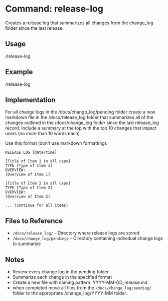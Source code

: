 # Command: release-log

Creates a release log that summarizes all changes from the change_log folder since the last release.

## Usage
/release-log

## Example
/release-log

## Implementation

For all change logs in the /docs/change_log/pending folder create a new markdown file in the /docs/release_log folder that summarizes all of the changes outlined in the /docs/change_log folder since the last release_log record. Include a summary at the top with the top 10 changes that impact users (no more than 10 words each)

Use this format (don't use markdown formatting):

```
RELEASE LOG [date/time]

[Title of Item 1 in all caps]
TYPE [Type of Item 1]
OVERVIEW:
[Overview of Item 1]

[Title of Item 2 in all caps]
TYPE [Type of Item 2]
OVERVIEW:
[Overview of Item 2]

... (continue for all items)
```

## Files to Reference
- `/docs/release_log/` - Directory where release logs are stored
- `/docs/change_log/pending/` - Directory containing individual change logs to summarize

## Notes
- Review every change log in the pending folder
- Summarize each change in the specified format
- Create a new file with naming pattern: YYYY-MM-DD_release.md
- when completed move all files from the `/docs/change_log/pending/` folder to the appropriate /change_log/YYYY-MM folder. 